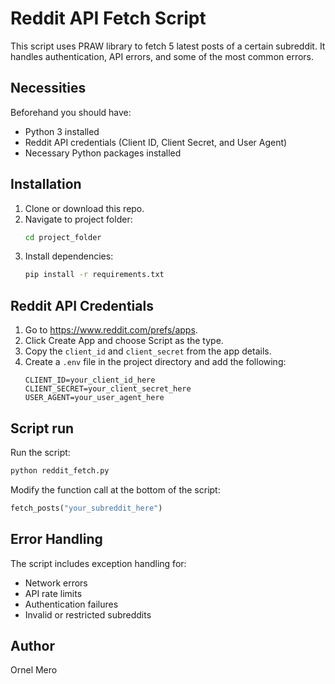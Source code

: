 # Reddit API Fetch Script

This script uses PRAW library to fetch 5 latest posts of a certain subreddit. It handles authentication, API errors, and some of the most common errors.

## Necessities

Beforehand you should have:
- Python 3 installed
- Reddit API credentials (Client ID, Client Secret, and User Agent)
- Necessary Python packages installed

## Installation

1. Clone or download this repo.
2. Navigate to project folder:
   ```bash
   cd project_folder
   ```
3. Install dependencies:
   ```bash
   pip install -r requirements.txt
   ```

## Reddit API Credentials

1. Go to https://www.reddit.com/prefs/apps.
2. Click Create App and choose Script as the type.
3. Copy the `client_id` and `client_secret` from the app details.
4. Create a `.env` file in the project directory and add the following:
   ```env
   CLIENT_ID=your_client_id_here
   CLIENT_SECRET=your_client_secret_here
   USER_AGENT=your_user_agent_here
   ```

## Script run

Run the script:
```bash
python reddit_fetch.py
```

Modify the function call at the bottom of the script:
```python
fetch_posts("your_subreddit_here")
```

## Error Handling

The script includes exception handling for:
- Network errors
- API rate limits
- Authentication failures
- Invalid or restricted subreddits

## Author
Ornel Mero

